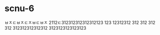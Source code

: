 # scnu-6
ㅂㅈㄷㅂㅈㄷㅈㅂㄷㅂㅈ
2112ㄷ312312312312312123
123
12312312
312
312
312
312
312312312312312
3123123123123123
